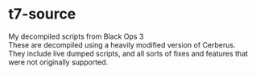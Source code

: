 # t7-source
 My decompiled scripts from Black Ops 3\
 These are decompiled using a heavily modified version of Cerberus. \
 They include live dumped scripts, and all sorts of fixes and features that were not originally supported.
